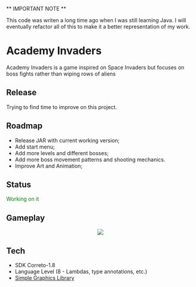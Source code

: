 ** IMPORTANT NOTE **

This code was writen a long time ago when I was still learning Java. I will eventually refactor all of this to make it a better representation of my work.

# Academy Invaders
Academy Invaders is a game inspired on Space Invaders but focuses on boss fights rather than wiping rows of aliens

## Release
Trying to find time to improve on this project.

## Roadmap

<ul>
  <li>Release JAR with current working version;</li>
  <li>Add start menu;</li>
  <li>Add more levels and different bosses;</li>
  <li>Add more boss movement patterns and shooting mechanics.</li>
  <li>Improve Art and Animation;</li>
</ul>

## Status
<span style="color: green"> Working on it </span>

## Gameplay
<p align="center">
  <img src="https://i.imgur.com/GG7dPIC.gif">
</p>

## Tech
- SDK Correto-1.8
- Language Level (8 - Lambdas, type annotations, etc.)
- [Simple Graphics Library](https://github.com/academia-de-codigo/simple-graphics)
